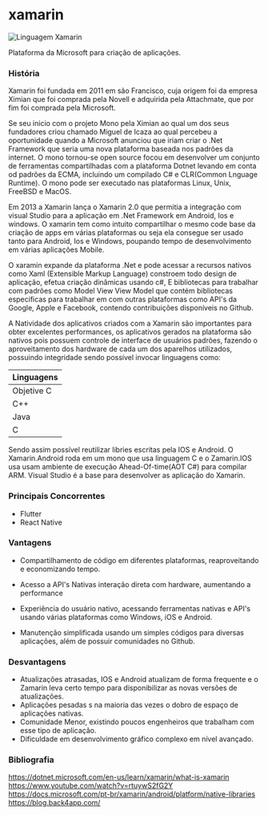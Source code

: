 # xamarin

![Linguagem Xamarin](https://www.google.com/imgres?imgurl=https%3A%2F%2Fupload.wikimedia.org%2Fwikipedia%2Fcommons%2Fthumb%2Ff%2Ff2%2FXamarin-logo.svg%2F1200px-Xamarin-logo.svg.png&imgrefurl=https%3A%2F%2Fen.wikipedia.org%2Fwiki%2FXamarin&tbnid=zTNiCHUFG6rAlM&vet=12ahUKEwj0iJHx1MH4AhVYN7kGHRLRDUkQMygCegUIARDBAQ..i&docid=XyG9CTJ3D_beqM&w=1200&h=503&q=xamarin&ved=2ahUKEwj0iJHx1MH4AhVYN7kGHRLRDUkQMygCegUIARDBAQ)

Plataforma da  Microsoft para criação de aplicações.

###  História 

Xamarin foi fundada em 2011 em são Francisco, cuja origem foi da empresa  Ximian que foi comprada pela Novell e adquirida pela Attachmate, que por fim foi comprada pela Microsoft.

Se seu inicio com o  projeto Mono pela Ximian ao qual um dos seus fundadores criou chamado Miguel de Icaza ao qual percebeu a oportunidade quando a Microsoft anunciou que iriam criar o .Net Framework que seria uma nova plataforma baseada nos padrões da internet. O mono tornou-se open source focou  em desenvolver um conjunto de ferramentas compartilhadas com a plataforma Dotnet levando em conta od padrões da ECMA, incluindo um compilado  C# e CLR(Common Lnguage Runtime). O mono pode ser executado nas plataformas Linux, Unix, FreeBSD e MacOS.

Em 2013 a Xamarin lança o Xamarin 2.0 que permitia a integração com visual Studio para a aplicação em .Net Framework em  Android, Ios e windows. O xamarin tem como intuito compartilhar o mesmo code base da criação de apps em várias plataformas  ou seja ela consegue ser usado tanto para Android, Ios e Windows, poupando tempo de desenvolvimento em várias aplicações Mobile.

O xaramin expande da plataforma .Net e pode acessar a  recursos nativos como Xaml (Extensible Markup Language) constroem todo design de aplicação, efetua criação dinâmicas usando c#, E bibliotecas para trabalhar com padrões como Model View View Model que contém bibliotecas especificas para trabalhar em com outras  plataformas como API's da Google, Apple e Facebook, contendo contribuições disponíveis no Github. 

A Natividade dos aplicativos criados com a Xamarin são importantes para obter excelentes performances, os aplicativos gerados na plataforma são nativos pois possuem controle de interface de usuários padrões, fazendo o aproveitamento dos hardware de cada um dos aparelhos utilizados, possuindo  integridade sendo possível invocar linguagens como: 

Linguagens | 
-----------| 
 Objetive C| 
 C++       | 
Java       | 
C          |


Sendo assim possível reutilizar libries escritas pela IOS  e Android.
O Xamarin.Android  roda em um  mono que usa linguagem C e o Zamarin.IOS usa usam ambiente de execução Ahead-Of-time(AOT C#) para compilar ARM. Visual Studio é a base para desenvolver as aplicação do Xamarin. 




### Principais Concorrentes
* Flutter
* React Native

### Vantagens

* Compartilhamento de código em diferentes plataformas, reaproveitando e economizando tempo.
* Acesso a API's Nativas interação direta com hardware, aumentando a performance

* Experiência do usuário nativo, acessando ferramentas nativas e API's usando várias plataformas como Windows, iOS e Android.
* Manutenção simplificada usando um simples códigos para diversas aplicações, além de possuir comunidades no Github.

### Desvantagens
* Atualizações atrasadas, IOS e Android atualizam de forma frequente e o Zamarin leva certo tempo para disponibilizar as novas versões de atualizações.
* Aplicações pesadas s na maioria das vezes o dobro de espaço de aplicações nativas. 
* Comunidade Menor, existindo poucos engenheiros que trabalham com esse tipo de aplicação. 
* Dificuldade em desenvolvimento gráfico complexo em nível avançado. 

### Bibliografia

https://dotnet.microsoft.com/en-us/learn/xamarin/what-is-xamarin
https://www.youtube.com/watch?v=rtuywS2fG2Y
https://docs.microsoft.com/pt-br/xamarin/android/platform/native-libraries
https://blog.back4app.com/
